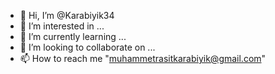 - 👋 Hi, I’m @Karabiyik34
- 👀 I’m interested in ...
- 🌱 I’m currently learning ...
- 💞️ I’m looking to collaborate on ...
- 📫 How to reach me "muhammetrasitkarabiyik@gmail.com"

<!---
Karabiyik34/Karabiyik34 is a ✨ special ✨ repository because its `README.md` (this file) appears on your GitHub profile.
You can click the Preview link to take a look at your changes.
--->
